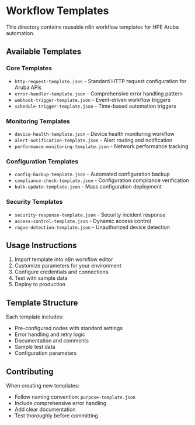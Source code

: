 # Workflow Templates

This directory contains reusable n8n workflow templates for HPE Aruba automation.

## Available Templates

### Core Templates
- `http-request-template.json` - Standard HTTP request configuration for Aruba APIs
- `error-handler-template.json` - Comprehensive error handling pattern
- `webhook-trigger-template.json` - Event-driven workflow triggers
- `schedule-trigger-template.json` - Time-based automation triggers

### Monitoring Templates
- `device-health-template.json` - Device health monitoring workflow
- `alert-notification-template.json` - Alert routing and notification
- `performance-monitoring-template.json` - Network performance tracking

### Configuration Templates
- `config-backup-template.json` - Automated configuration backup
- `compliance-check-template.json` - Configuration compliance verification
- `bulk-update-template.json` - Mass configuration deployment

### Security Templates
- `security-response-template.json` - Security incident response
- `access-control-template.json` - Dynamic access control
- `rogue-detection-template.json` - Unauthorized device detection

## Usage Instructions

1. Import template into n8n workflow editor
2. Customize parameters for your environment
3. Configure credentials and connections
4. Test with sample data
5. Deploy to production

## Template Structure

Each template includes:
- Pre-configured nodes with standard settings
- Error handling and retry logic
- Documentation and comments
- Sample test data
- Configuration parameters

## Contributing

When creating new templates:
- Follow naming convention: `purpose-template.json`
- Include comprehensive error handling
- Add clear documentation
- Test thoroughly before committing